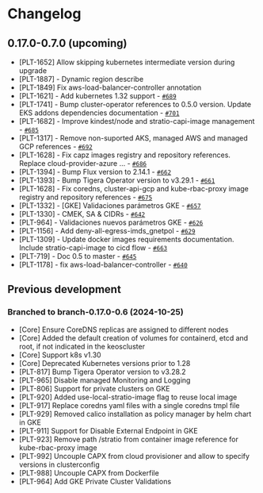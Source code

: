 # Changelog

## 0.17.0-0.7.0 (upcoming)

* [PLT-1652] Allow skipping kubernetes intermediate version during upgrade
* [PLT-1887] -  Dynamic region describe
* [PLT-1849] Fix aws-load-balancer-controller annotation
* [PLT-1621] -  Add kubernetes 1.32 support  - [`#689`](https://github.com/Stratio/kind/pull/689)
* [PLT-1741] -  Bump cluster-operator references to 0.5.0 version. Update EKS addons dependencies documentation  - [`#701`](https://github.com/Stratio/kind/pull/701)
* [PLT-1682] -  Improve kindest/node and stratio-capi-image management  - [`#685`](https://github.com/Stratio/kind/pull/685)
* [PLT-1317] -  Remove non-suported AKS, managed AWS and managed GCP references  - [`#692`](https://github.com/Stratio/kind/pull/692)
* [PLT-1628] -  Fix capz images registry and repository references. Replace cloud-provider-azure …  - [`#686`](https://github.com/Stratio/kind/pull/686)
* [PLT-1394] -  Bump Flux version to 2.14.1  - [`#662`](https://github.com/Stratio/kind/pull/662)
* [PLT-1393] -  Bump Tigera Operator version to v3.29.1  - [`#661`](https://github.com/Stratio/kind/pull/661)
* [PLT-1628] -  Fix coredns, cluster-api-gcp and kube-rbac-proxy image registry and repository references  - [`#675`](https://github.com/Stratio/kind/pull/675)
* [PLT-1332] -  [GKE] Validaciones parámetros GKE  - [`#657`](https://github.com/Stratio/kind/pull/657)
* [PLT-1330] -  CMEK, SA & CIDRs  - [`#642`](https://github.com/Stratio/kind/pull/642)
* [PLT-964] -  Validaciones nuevos parámetros GKE  - [`#626`](https://github.com/Stratio/kind/pull/626)
* [PLT-1156] -  Add deny-all-egress-imds_gnetpol  - [`#629`](https://github.com/Stratio/kind/pull/629)
* [PLT-1309] -  Update docker images requirements documentation. Include stratio-capi-image to cicd flow  - [`#663`](https://github.com/Stratio/kind/pull/663)
* [PLT-719] -  Doc 0.5 to master  - [`#645`](https://github.com/Stratio/kind/pull/645)
* [PLT-1178] -  fix aws-load-balancer-controller  - [`#640`](https://github.com/Stratio/kind/pull/640)

## Previous development

### Branched to branch-0.17.0-0.6 (2024-10-25)

* [Core] Ensure CoreDNS replicas are assigned to different nodes
* [Core] Added the default creation of volumes for containerd, etcd and root, if not indicated in the keoscluster
* [Core] Support k8s v1.30
* [Core] Deprecated Kubernetes versions prior to 1.28
* [PLT-817] Bump Tigera Operator version to v3.28.2
* [PLT-965] Disable managed Monitoring and Logging
* [PLT-806] Support for private clusters on GKE
* [PLT-920] Added use-local-stratio-image flag to reuse local image
* [PLT-917] Replace coredns yaml files with a single coredns tmpl file
* [PLT-929] Removed calico installation as policy manager by helm chart in GKE
* [PLT-911] Support for Disable External Endpoint in GKE
* [PLT-923] Remove path /stratio from container image reference for kube-rbac-proxy image
* [PLT-992] Uncouple CAPX from cloud provisioner and allow to specify versions in clusterconfig 
* [PLT-988] Uncouple CAPX from Dockerfile
* [PLT-964] Add GKE Private Cluster Validations



